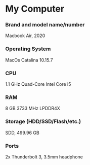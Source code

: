 # My Computer
### Brand and model name/number
Macbook Air, 2020
### Operating System
MacOs Catalina 10.15.7
### CPU
 1.1 GHz Quad-Core Intel Core i5
### RAM
8 GB 3733 MHz LPDDR4X
### Storage (HDD/SSD/Flash/etc.)
SDD, 499.96 GB
### Ports
2x Thunderbolt 3, 3.5mm headphone
